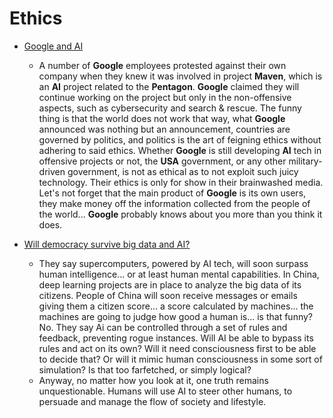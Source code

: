 # Ethics

- [Google and AI](https://gizmodo.com/in-reversal-google-says-its-ai-will-not-be-used-for-we-1826649327)
  - A number of **Google** employees protested against their own company when they knew it was involved in project **Maven**, which is an **AI** project related to the **Pentagon**. **Google** claimed they will continue working on the project but only in the non-offensive aspects, such as cybersecurity and search & rescue. The funny thing is that the world does not work that way, what **Google** announced was nothing but an announcement, countries are governed by politics, and politics is the art of feigning ethics without adhering to said ethics. Whether **Google** is still developing **AI** tech in offensive projects or not, the **USA** government, or any other military-driven government, is not as ethical as to not exploit such juicy technology. Their ethics is only for show in their brainwashed media. Let's not forget that the main product of **Google** is its own users, they make money off the information collected from the people of the world... **Google** probably knows about you more than you think it does.

- [Will democracy survive big data and AI?](https://www.scientificamerican.com/article/will-democracy-survive-big-data-and-artificial-intelligence/)
  - They say supercomputers, powered by AI tech, will soon surpass human intelligence... or at least human mental capabilities. In China, deep learning projects are in place to analyze the big data of its citizens. People of China will soon receive messages or emails giving them a citizen score... a score calculated by machines... the machines are going to judge how good a human is... is that funny? No. They say Ai can be controlled through a set of rules and feedback, preventing rogue instances. Will AI be able to bypass its rules and act on its own? Will it need consciousness first to be able to decide that? Or will it mimic human consciousness in some sort of simulation? Is that too farfetched, or simply logical?
  - Anyway, no matter how you look at it, one truth remains unquestionable. Humans will use AI to steer other humans, to persuade and manage the flow of society and lifestyle.


  